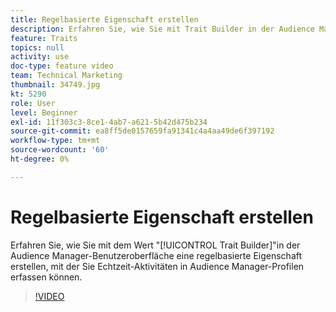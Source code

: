 ```yaml
---
title: Regelbasierte Eigenschaft erstellen
description: Erfahren Sie, wie Sie mit Trait Builder in der Audience Manager-Benutzeroberfläche eine regelbasierte Eigenschaft erstellen können, mit der Sie Echtzeit-Aktivitäten in Audience Manager-Profilen erfassen können.
feature: Traits
topics: null
activity: use
doc-type: feature video
team: Technical Marketing
thumbnail: 34749.jpg
kt: 5290
role: User
level: Beginner
exl-id: 11f303c3-8ce1-4ab7-a621-5b42d475b234
source-git-commit: ea8ff5de0157659fa91341c4a4aa49de6f397192
workflow-type: tm+mt
source-wordcount: '60'
ht-degree: 0%

---
```


# Regelbasierte Eigenschaft erstellen

Erfahren Sie, wie Sie mit dem Wert &quot;[!UICONTROL Trait Builder]&quot;in der Audience Manager-Benutzeroberfläche eine regelbasierte Eigenschaft erstellen, mit der Sie Echtzeit-Aktivitäten in Audience Manager-Profilen erfassen können.

>[!VIDEO](https://video.tv.adobe.com/v/34749/?quality=12&learn=on)
